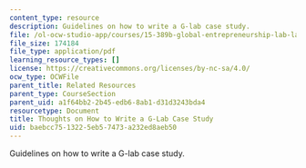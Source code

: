 ```yaml
---
content_type: resource
description: Guidelines on how to write a G-lab case study.
file: /ol-ocw-studio-app/courses/15-389b-global-entrepreneurship-lab-latin-america-the-middle-east-and-africa-fall-2010/baebcc7513225eb57473a232ed8aeb50_MIT15_389BF10_rescasestudy.pdf
file_size: 174184
file_type: application/pdf
learning_resource_types: []
license: https://creativecommons.org/licenses/by-nc-sa/4.0/
ocw_type: OCWFile
parent_title: Related Resources
parent_type: CourseSection
parent_uid: a1f64bb2-2b45-edb6-8ab1-d31d3243bda4
resourcetype: Document
title: Thoughts on How to Write a G-Lab Case Study
uid: baebcc75-1322-5eb5-7473-a232ed8aeb50
---
```

Guidelines on how to write a G-lab case study.